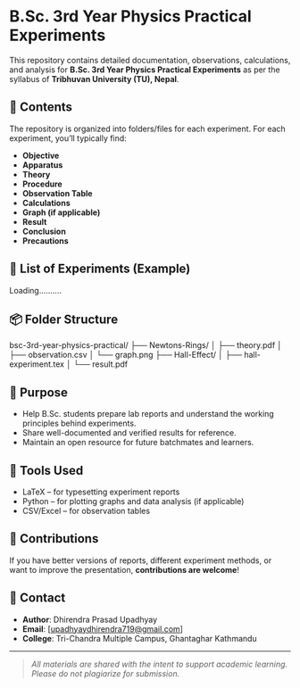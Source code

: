 # B.Sc. 3rd Year Physics Practical Experiments

This repository contains detailed documentation, observations, calculations, and analysis for **B.Sc. 3rd Year Physics Practical Experiments** as per the syllabus of **Tribhuvan University (TU), Nepal**.

## 🔬 Contents

The repository is organized into folders/files for each experiment. For each experiment, you’ll typically find:

- **Objective**
- **Apparatus**
- **Theory**
- **Procedure**
- **Observation Table**
- **Calculations**
- **Graph (if applicable)**
- **Result**
- **Conclusion**
- **Precautions**

## 📁 List of Experiments (Example)
Loading..........

## 📦 Folder Structure
bsc-3rd-year-physics-practical/
├── Newtons-Rings/
│ ├── theory.pdf
│ ├── observation.csv
│ └── graph.png
├── Hall-Effect/
│ ├── hall-experiment.tex
│ └── result.pdf


## 🎯 Purpose

- Help B.Sc. students prepare lab reports and understand the working principles behind experiments.
- Share well-documented and verified results for reference.
- Maintain an open resource for future batchmates and learners.

## 🧰 Tools Used

- LaTeX – for typesetting experiment reports
- Python – for plotting graphs and data analysis (if applicable)
- CSV/Excel – for observation tables

## 🙌 Contributions

If you have better versions of reports, different experiment methods, or want to improve the presentation, **contributions are welcome**!

## 📧 Contact

- **Author**: Dhirendra Prasad Upadhyay  
- **Email**: [upadhyaydhirendra719@gmail.com]  
- **College**: Tri-Chandra Multiple Campus, Ghantaghar Kathmandu
---

> _All materials are shared with the intent to support academic learning. Please do not plagiarize for submission._



